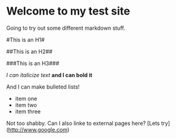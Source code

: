 # Welcome to my test site

Going to try out some different markdown stuff.

#This is an H1#

##This is an H2##

###This is an H3###

*I can italicize text* **and I can bold it**

And I can make bulleted lists!
* item one
* item two
* item three

Not too shabby. Can I also linke to external pages here? [Lets try] (http://www.google.com)
